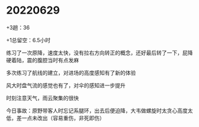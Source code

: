 # 20220629

+3趟：36

+1总留空：6.5小时

练习了一次原降，速度太快，没有拉右方向转正的概念，还好最后转了一下，屁降硬着陆，震的腹腔当时有点发麻

多次练习了航线的建立，对进场的高度感知有了新的体验

风大时盘气流的感觉也有了，对伞的感知进一步提升

时刻注意天气，雨云聚集的很快

今日事故：原野带客人时忘记系腿环，出去后便迫降，大韦做螺旋时太贪心高度太低，差一点未改出（容易重伤，非死即伤）
